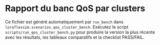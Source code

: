 # Rapport du banc QoS par clusters

Ce fichier est généré automatiquement par `run_bench` dans
`loraflexsim.scenarios.qos_cluster_bench`. Exécutez le script
`scripts/run_qos_cluster_bench.py` pour produire la version la plus
récente avec les résultats, les tableaux comparatifs et la checklist
PASS/FAIL.
